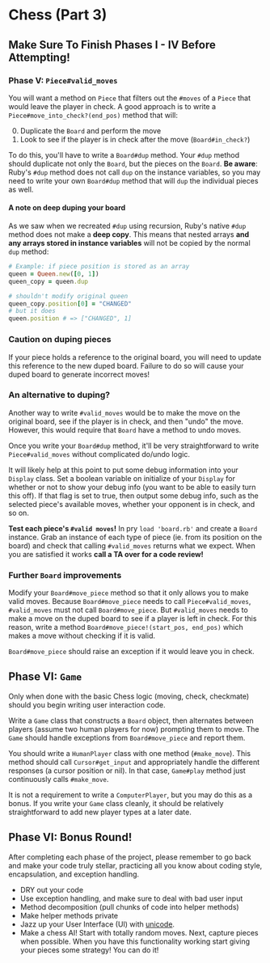
# Chess (Part 3)

## Make Sure To Finish Phases I - IV Before Attempting!

### Phase V: `Piece#valid_moves`

You will want a method on `Piece` that filters out the `#moves` of a `Piece` that would leave the player in check. A good approach is to write a `Piece#move_into_check?(end_pos)` method that will:

0. Duplicate the `Board` and perform the move
0. Look to see if the player is in check after the move (`Board#in_check?`)

To do this, you'll have to write a `Board#dup` method. Your `#dup` method should duplicate not only the `Board`, but the pieces on the `Board`. **Be aware**: Ruby's `#dup` method does not call `dup` on the instance variables, so you may need to write your own `Board#dup` method that will `dup` the individual pieces as well.

#### A note on deep duping your board

As we saw when we recreated `#dup` using recursion, Ruby's native `#dup` method does not make a **deep copy**.  This means that nested arrays **and any arrays stored in instance variables** will not be copied by the normal `dup` method:

```ruby
# Example: if piece position is stored as an array
queen = Queen.new([0, 1])
queen_copy = queen.dup

# shouldn't modify original queen
queen_copy.position[0] = "CHANGED"
# but it does
queen.position # => ["CHANGED", 1]
```

### Caution on duping pieces

If your piece holds a reference to the original board, you will need to update this reference to the new duped board. Failure to do so will cause your duped board to generate incorrect moves!

### An alternative to duping?

Another way to write `#valid_moves` would be to make the move on the original board, see if the player is in check, and then "undo" the move. However, this would require that `Board` have a method to undo moves.

Once you write your `Board#dup` method, it'll be very straightforward to write `Piece#valid_moves` without complicated do/undo logic.

It will likely help at this point to put some debug information into your `Display` class. Set a boolean variable on initialize of your `Display` for whether or not to show your debug info (you want to be able to easily turn this off). If that flag is set to true, then output some debug info, such as the selected piece's available moves, whether your opponent is in check, and so on.

**Test each piece's `#valid moves`!** In pry `load 'board.rb'` and create a `Board` instance. Grab an instance of each type of piece (ie. from its position on the board) and check that calling `#valid_moves` returns what we expect. When you are satisfied it works **call a TA over for a code review!**

### Further `Board` improvements

Modify your `Board#move_piece` method so that it only allows you to make valid moves. Because `Board#move_piece` needs to call `Piece#valid_moves`, `#valid_moves` must not call `Board#move_piece`. But `#valid_moves` needs to make a move on the duped board to see if a player is left in check. For this reason, write a method `Board#move_piece!(start_pos, end_pos)` which makes a move without checking if it is valid.

`Board#move_piece` should raise an exception if it would leave you in check.

## Phase VI: `Game`

Only when done with the basic Chess logic (moving, check, checkmate) should you begin writing user interaction code.

Write a `Game` class that constructs a `Board` object, then alternates between players (assume two human players for now) prompting them to move. The `Game` should handle exceptions from `Board#move_piece` and report them.

You should write a `HumanPlayer` class with one method (`#make_move`). This method should call `Cursor#get_input` and appropriately handle the different responses (a cursor position or nil).  In that case, `Game#play` method just continuously calls `#make_move`.

It is not a requirement to write a `ComputerPlayer`, but you may do this as a bonus. If you write your `Game` class cleanly, it should be relatively straightforward to add new player types at a later date.

## Phase VI: Bonus Round!

After completing each phase of the project, please remember to go back and make your code truly stellar, practicing all you know about coding style, encapsulation, and exception handling.

* DRY out your code
* Use exception handling, and make sure to deal with bad user input
* Method decomposition (pull chunks of code into helper methods)
* Make helper methods private
* Jazz up your User Interface (UI) with [unicode][wiki-chess-unicode].
* Make a chess AI! Start with totally random moves. Next, capture pieces when possible. When you have this functionality working start giving your pieces some strategy! You can do it!


[wiki-chess-unicode]: http://en.wikipedia.org/wiki/Chess_symbols_in_Unicode